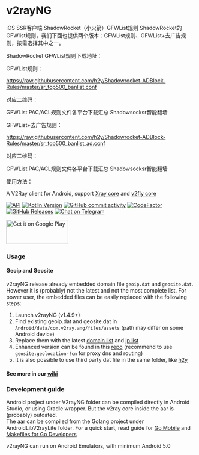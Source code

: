 # v2rayNG


iOS SSR客户端 ShadowRocket（小火箭）GFWList规则
ShadowRocket的GFWlist规则，我们下面也提供两个版本：GFWList规则、GFWList+去广告规则，按需选择其中之一。

ShadowRocket GFWList规则下载地址：

GFWList规则：

https://raw.githubusercontent.com/h2y/Shadowrocket-ADBlock-Rules/master/sr_top500_banlist.conf

对应二维码：

GFWList PAC/ACL规则文件各平台下载汇总 Shadowsocksr智能翻墙

 

GFWList+去广告规则：

https://raw.githubusercontent.com/h2y/Shadowrocket-ADBlock-Rules/master/sr_top500_banlist_ad.conf

对应二维码：

GFWList PAC/ACL规则文件各平台下载汇总 Shadowsocksr智能翻墙

使用方法：





A V2Ray client for Android, support [Xray core](https://github.com/XTLS/Xray-core) and [v2fly core](https://github.com/v2fly/v2ray-core)

[![API](https://img.shields.io/badge/API-17%2B-yellow.svg?style=flat)](https://developer.android.com/about/versions/jelly-bean#android-4.2)
[![Kotlin Version](https://img.shields.io/badge/Kotlin-1.5.10-blue.svg)](https://kotlinlang.org)
[![GitHub commit activity](https://img.shields.io/github/commit-activity/m/2dust/v2rayNG)](https://github.com/2dust/v2rayNG/commits/master)
[![CodeFactor](https://www.codefactor.io/repository/github/2dust/v2rayng/badge)](https://www.codefactor.io/repository/github/2dust/v2rayng)
[![GitHub Releases](https://img.shields.io/github/downloads/2dust/v2rayNG/latest/total?logo=github)](https://github.com/2dust/v2rayNG/releases)
[![Chat on Telegram](https://img.shields.io/badge/Chat%20on-Telegram-brightgreen.svg)](https://t.me/v2rayn)

<a href="https://play.google.com/store/apps/details?id=com.v2ray.ang">
<img alt="Get it on Google Play" src="https://play.google.com/intl/en_us/badges/images/generic/en_badge_web_generic.png" width="165" height="64" />
</a>

### Usage

#### Geoip and Geosite
v2rayNG release already embedded domain file `geoip.dat` and `geosite.dat`. However it is (probably) not the latest and not the most complete list.
For power user, the embedded files can be easily replaced with the following steps:
1. Launch v2rayNG (v1.4.9+)
2. Find existing geoip.dat and geosite.dat in `Android/data/com.v2ray.ang/files/assets` (path may differ on some Android device)
3. Replace them with the latest [domain list](https://github.com/v2fly/domain-list-community) and [ip list](https://github.com/v2fly/geoip)
4. Enhanced version can be found in this [repo](https://github.com/Loyalsoldier/v2ray-rules-dat) (recommend to use `geosite:geolocation-!cn` for proxy dns and routing)
5. It is also possible to use third party dat file in the same folder, like [h2y](https://guide.v2fly.org/routing/sitedata.html#%E5%A4%96%E7%BD%AE%E7%9A%84%E5%9F%9F%E5%90%8D%E6%96%87%E4%BB%B6)

#### See more in our [wiki](https://github.com/2dust/v2rayNG/wiki)

### Development guide

Android project under V2rayNG folder can be compiled directly in Android Studio, or using Gradle wrapper. But the v2ray core inside the aar is (probably) outdated.  
The aar can be compiled from the Golang project under AndroidLibV2rayLite folder. For a quick start, read guide for [Go Mobile](https://github.com/golang/go/wiki/Mobile)
and [Makefiles for Go Developers](https://tutorialedge.net/golang/makefiles-for-go-developers/)

v2rayNG can run on Android Emulators, with minimum Android 5.0
